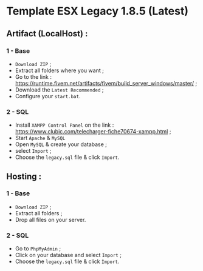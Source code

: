 # Template ESX Legacy 1.8.5 (Latest)

## Artifact (LocalHost) :

### 1 - Base
- `Download ZIP` ;
- Extract all folders where you want ;
- Go to the link : https://runtime.fivem.net/artifacts/fivem/build_server_windows/master/ ;
- Download the `Latest Recommended` ;
- Configure your `start.bat`.

### 2 - SQL
- Install `XAMPP Control Panel` on the link : https://www.clubic.com/telecharger-fiche70674-xampp.html ;
- Start `Apache` & `MySQL`
- Open `MySQL` & create your database ;
- select `Import` ;
- Choose the `legacy.sql` file & click `Import`.


## Hosting :

### 1 - Base
- `Download ZIP` ;
- Extract all folders ;
- Drop all files on your server.

### 2 - SQL
- Go to `PhpMyAdmin` ;
- Click on your database and select `Import` ;
- Choose the `legacy.sql` file & click `Ìmport`.